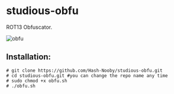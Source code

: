 # studious-obfu
ROT13 Obfuscator.

![obfu](https://cdn.discordapp.com/attachments/709874165842182194/790185167624863764/1200px-ROT13_table_with_example.svg.png)

## Installation:

```
# git clone https://github.com/Hash-Nooby/studious-obfu.git
# cd studious-obfu.git #you can change the repo name any time
# sudo chmod +x obfu.sh
# ./obfu.sh
```
